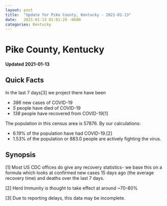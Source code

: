 ```yaml
---
layout: post
title:  "Update for Pike County, Kentucky - 2021-01-13"
date:   2021-01-13 01:01:29 -0600
categories: Kentucky
---
```


# Pike County, Kentucky
#### Updated 2021-01-13

## Quick Facts

In the last 7 days[3] we project there have been
- *386* new cases of COVID-19
- *5* people have died of COVID-19
- *138* people have recovered from COVID-19[1]

The population in this census area is 57876. By our calculations:
- 6.19% of the population have had COVID-19.[2]
- 1.53% of the population or 883.0 people are actively fighting the virus.

## Synopsis




[1] Most US CDC offices do give any recovery statistics- we base this on a formula which looks at confirmed new cases
15 days ago (the average recovery time) and deaths over the last 7 days.

[2] Herd Immunity is thought to take effect at around ~70-80%

[3] Due to reporting delays, this data may be incomplete.
 
    